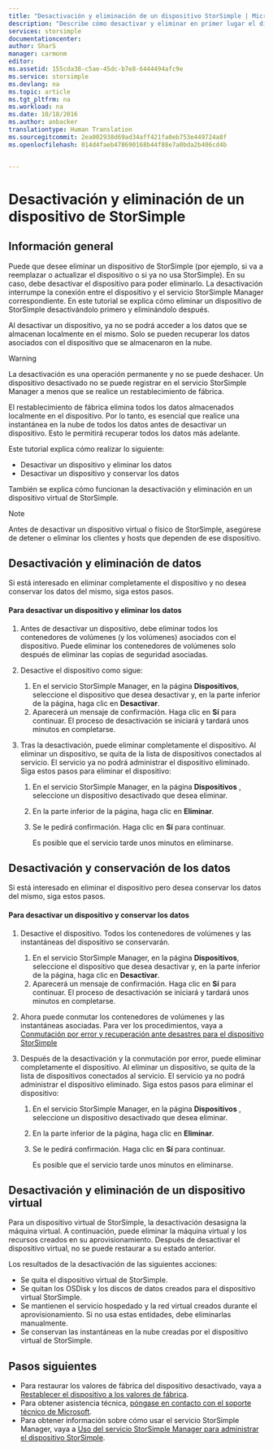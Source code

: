 ```yaml
---
title: "Desactivación y eliminación de un dispositivo StorSimple | Microsoft Docs"
description: "Describe cómo desactivar y eliminar en primer lugar el dispositivo de StorSimple para quitarlo del servicio."
services: storsimple
documentationcenter: 
author: SharS
manager: carmonm
editor: 
ms.assetid: 155cda38-c5ae-45dc-b7e8-6444494afc9e
ms.service: storsimple
ms.devlang: na
ms.topic: article
ms.tgt_pltfrm: na
ms.workload: na
ms.date: 10/18/2016
ms.author: anbacker
translationtype: Human Translation
ms.sourcegitcommit: 2ea002938d69ad34aff421fa0eb753e449724a8f
ms.openlocfilehash: 014d4faeb478690168b44f88e7a0bda2b406cd4b


---
```

# <a name="deactivate-and-delete-a-storsimple-device"></a>Desactivación y eliminación de un dispositivo de StorSimple
## <a name="overview"></a>Información general
Puede que desee eliminar un dispositivo de StorSimple (por ejemplo, si va a reemplazar o actualizar el dispositivo o si ya no usa StorSimple). En su caso, debe desactivar el dispositivo para poder eliminarlo. La desactivación interrumpe la conexión entre el dispositivo y el servicio StorSimple Manager correspondiente. En este tutorial se explica cómo eliminar un dispositivo de StorSimple desactivándolo primero y eliminándolo después. 

Al desactivar un dispositivo, ya no se podrá acceder a los datos que se almacenan localmente en el mismo. Solo se pueden recuperar los datos asociados con el dispositivo que se almacenaron en la nube.  

> [!WARNING]
> La desactivación es una operación permanente y no se puede deshacer. Un dispositivo desactivado no se puede registrar en el servicio StorSimple Manager a menos que se realice un restablecimiento de fábrica. 
> 
> El restablecimiento de fábrica elimina todos los datos almacenados localmente en el dispositivo. Por lo tanto, es esencial que realice una instantánea en la nube de todos los datos antes de desactivar un dispositivo. Esto le permitirá recuperar todos los datos más adelante.
> 
> 

Este tutorial explica cómo realizar lo siguiente:

* Desactivar un dispositivo y eliminar los datos
* Desactivar un dispositivo y conservar los datos

También se explica cómo funcionan la desactivación y eliminación en un dispositivo virtual de StorSimple.

> [!NOTE]
> Antes de desactivar un dispositivo virtual o físico de StorSimple, asegúrese de detener o eliminar los clientes y hosts que dependen de ese dispositivo.
> 
> 

## <a name="deactivate-and-delete-data"></a>Desactivación y eliminación de datos
Si está interesado en eliminar completamente el dispositivo y no desea conservar los datos del mismo, siga estos pasos.

#### <a name="to-deactivate-the-device-and-delete-the-data"></a>Para desactivar un dispositivo y eliminar los datos
1. Antes de desactivar un dispositivo, debe eliminar todos los contenedores de volúmenes (y los volúmenes) asociados con el dispositivo. Puede eliminar los contenedores de volúmenes solo después de eliminar las copias de seguridad asociadas.
2. Desactive el dispositivo como sigue:
   
   1. En el servicio StorSimple Manager, en la página **Dispositivos**, seleccione el dispositivo que desea desactivar y, en la parte inferior de la página, haga clic en **Desactivar**.
   2. Aparecerá un mensaje de confirmación. Haga clic en **Sí** para continuar. El proceso de desactivación se iniciará y tardará unos minutos en completarse.
3. Tras la desactivación, puede eliminar completamente el dispositivo. Al eliminar un dispositivo, se quita de la lista de dispositivos conectados al servicio. El servicio ya no podrá administrar el dispositivo eliminado. Siga estos pasos para eliminar el dispositivo:
   
   1. En el servicio StorSimple Manager, en la página **Dispositivos** , seleccione un dispositivo desactivado que desea eliminar.
   2. En la parte inferior de la página, haga clic en **Eliminar**.
   3. Se le pedirá confirmación. Haga clic en **Sí** para continuar.
      
      Es posible que el servicio tarde unos minutos en eliminarse.

## <a name="deactivate-and-retain-data"></a>Desactivación y conservación de los datos
Si está interesado en eliminar el dispositivo pero desea conservar los datos del mismo, siga estos pasos.

#### <a name="to-deactivate-a-device-and-retain-the-data"></a>Para desactivar un dispositivo y conservar los datos
1. Desactive el dispositivo. Todos los contenedores de volúmenes y las instantáneas del dispositivo se conservarán.
   
   1. En el servicio StorSimple Manager, en la página **Dispositivos**, seleccione el dispositivo que desea desactivar y, en la parte inferior de la página, haga clic en **Desactivar**.
   2. Aparecerá un mensaje de confirmación. Haga clic en **Sí** para continuar. El proceso de desactivación se iniciará y tardará unos minutos en completarse.
2. Ahora puede conmutar los contenedores de volúmenes y las instantáneas asociadas. Para ver los procedimientos, vaya a [Conmutación por error y recuperación ante desastres para el dispositivo StorSimple](storsimple-device-failover-disaster-recovery.md)
3. Después de la desactivación y la conmutación por error, puede eliminar completamente el dispositivo. Al eliminar un dispositivo, se quita de la lista de dispositivos conectados al servicio. El servicio ya no podrá administrar el dispositivo eliminado. Siga estos pasos para eliminar el dispositivo:
   
   1. En el servicio StorSimple Manager, en la página **Dispositivos** , seleccione un dispositivo desactivado que desea eliminar.
   2. En la parte inferior de la página, haga clic en **Eliminar**.
   3. Se le pedirá confirmación. Haga clic en **Sí** para continuar.
      
      Es posible que el servicio tarde unos minutos en eliminarse.

## <a name="deactivate-and-delete-a-virtual-device"></a>Desactivación y eliminación de un dispositivo virtual
Para un dispositivo virtual de StorSimple, la desactivación desasigna la máquina virtual. A continuación, puede eliminar la máquina virtual y los recursos creados en su aprovisionamiento. Después de desactivar el dispositivo virtual, no se puede restaurar a su estado anterior. 

Los resultados de la desactivación de las siguientes acciones:

* Se quita el dispositivo virtual de StorSimple.
* Se quitan los OSDisk y los discos de datos creados para el dispositivo virtual StorSimple.
* Se mantienen el servicio hospedado y la red virtual creados durante el aprovisionamiento. Si no usa estas entidades, debe eliminarlas manualmente.
* Se conservan las instantáneas en la nube creadas por el dispositivo virtual de StorSimple.

## <a name="next-steps"></a>Pasos siguientes
* Para restaurar los valores de fábrica del dispositivo desactivado, vaya a [Restablecer el dispositivo a los valores de fábrica](storsimple-manage-device-controller.md#reset-the-device-to-factory-default-settings).
* Para obtener asistencia técnica, [póngase en contacto con el soporte técnico de Microsoft](storsimple-contact-microsoft-support.md).
* Para obtener información sobre cómo usar el servicio StorSimple Manager, vaya a [Uso del servicio StorSimple Manager para administrar el dispositivo StorSimple](storsimple-manager-service-administration.md). 




<!--HONumber=Nov16_HO3-->


